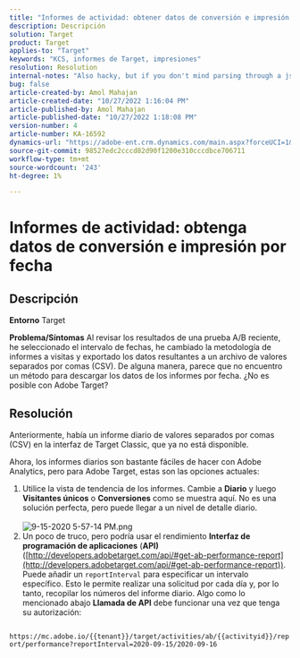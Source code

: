 ```yaml
---
title: "Informes de actividad: obtener datos de conversión e impresión por fecha"
description: Descripción
solution: Target
product: Target
applies-to: "Target"
keywords: "KCS, informes de Target, impresiones"
resolution: Resolution
internal-notes: "Also hacky, but if you don't mind parsing through a json file for the data, the UI makes a request to get that daily data when you load the trend report above you could grab. If you monitor the network calls it should be one with the file name of performance.at.json."
bug: false
article-created-by: Amol Mahajan
article-created-date: "10/27/2022 1:16:04 PM"
article-published-by: Amol Mahajan
article-published-date: "10/27/2022 1:18:08 PM"
version-number: 4
article-number: KA-16592
dynamics-url: "https://adobe-ent.crm.dynamics.com/main.aspx?forceUCI=1&pagetype=entityrecord&etn=knowledgearticle&id=fc74787f-f955-ed11-bba2-6045bd006793"
source-git-commit: 98527edc2cccd82d90f1200e310cccdbce706711
workflow-type: tm+mt
source-wordcount: '243'
ht-degree: 1%

---
```


# Informes de actividad: obtenga datos de conversión e impresión por fecha

## Descripción

<b>Entorno</b>
Target


<b>Problema/Síntomas</b>
Al revisar los resultados de una prueba A/B reciente, he seleccionado el intervalo de fechas, he cambiado la metodología de informes a visitas y exportado los datos resultantes a un archivo de valores separados por comas (CSV). De alguna manera, parece que no encuentro un método para descargar los datos de los informes por fecha. ¿No es posible con Adobe Target?




## Resolución


Anteriormente, había un informe diario de valores separados por comas (CSV) en la interfaz de Target Classic, que ya no está disponible.

Ahora, los informes diarios son bastante fáciles de hacer con Adobe Analytics, pero para Adobe Target, estas son las opciones actuales:

1. Utilice la vista de tendencia de los informes. Cambie a <b>Diario</b> y luego <b>Visitantes únicos</b> o <b>Conversiones</b> como se muestra aquí. No es una solución perfecta, pero puede llegar a un nivel de detalle diario.<br>\
   ![9-15-2020 5-57-14 PM.png](https://experienceleaguecommunities.adobe.com/t5/image/serverpage/image-id/26856iB79D1F7E2EB217FD/image-size/medium?v=1.0&amp;amp;px=400)
2. Un poco de truco, pero podría usar el rendimiento <b>Interfaz de programación de aplicaciones</b> (<b>API)</b> ([http://developers.adobetarget.com/api/#get-ab-performance-report](http://developers.adobetarget.com/api/#get-ab-performance-report)). Puede añadir un `reportInterval` para especificar un intervalo específico. Esto le permite realizar una solicitud por cada día y, por lo tanto, recopilar los números del informe diario. Algo como lo mencionado abajo <b>Llamada de API</b> debe funcionar una vez que tenga su autorización:


`      https://mc.adobe.io/{{tenant}}/target/activities/ab/{{activityid}}/report/performance?reportInterval=2020-09-15/2020-09-16`


